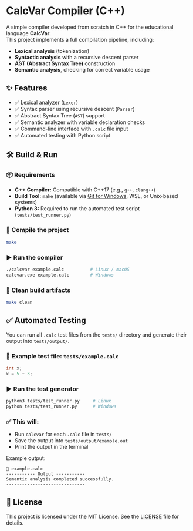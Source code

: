 # CalcVar Compiler (C++)

A simple compiler developed from scratch in C++ for the educational language **CalcVar**.  
This project implements a full compilation pipeline, including:

- **Lexical analysis** (tokenization)
- **Syntactic analysis** with a recursive descent parser
- **AST (Abstract Syntax Tree)** construction
- **Semantic analysis**, checking for correct variable usage

## ✨ Features

- ✅ Lexical analyzer (`Lexer`)
- ✅ Syntax parser using recursive descent (`Parser`)
- ✅ Abstract Syntax Tree (`AST`) support
- ✅ Semantic analyzer with variable declaration checks
- ✅ Command-line interface with `.calc` file input
- ✅ Automated testing with Python script

## 🛠️ Build & Run

### 📦 Requirements

- **C++ Compiler:** Compatible with C++17 (e.g., `g++`, `clang++`)
- **Build Tool:** `make` (available via [Git for Windows](https://gitforwindows.org/), WSL, or Unix-based systems)
- **Python 3:** Required to run the automated test script (`tests/test_runner.py`)

### 🔧 Compile the project

```bash
make
```

### ▶️ Run the compiler

```bash
./calcvar example.calc          # Linux / macOS
calcvar.exe example.calc        # Windows
```

### 🧹 Clean build artifacts

```bash
make clean
```

## ✅ Automated Testing

You can run all `.calc` test files from the `tests/` directory and generate their output into `tests/output/`.

### 📄 Example test file: `tests/example.calc`

```c
int x;
x = 5 + 3;
```

### ▶️ Run the test generator

```bash
python3 tests/test_runner.py     # Linux
python tests/test_runner.py      # Windows
```

### ✅ This will:

- Run `calcvar` for each `.calc` file in `tests/`
- Save the output into `tests/output/example.out`
- Print the output in the terminal

Example output:

```
📄 example.calc
----------- Output -----------
Semantic analysis completed successfully.
------------------------------
```

## 📜 License

This project is licensed under the MIT License. See the [LICENSE](./LICENSE) file for details.
